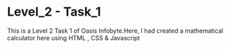 # Level_2 - Task_1
 This is a Level 2 Task 1 of Oasis Infobyte.Here, I had created a mathematical calculator here using HTML , CSS & Javascript

